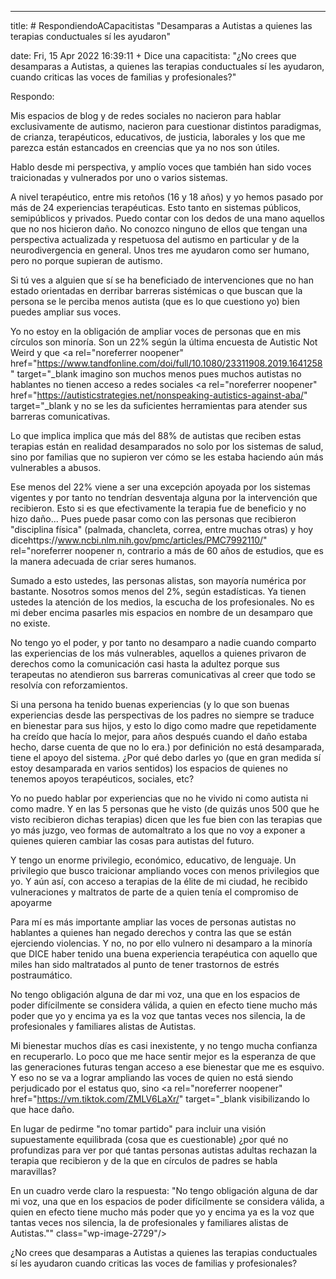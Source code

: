 ---

title: # RespondiendoACapacitistas "Desamparas a Autistas a quienes las terapias conductuales sí les ayudaron"

date: Fri, 15 Apr 2022 16:39:11 +
Dice una capacitista: "¿No crees que desamparas a Autistas, a quienes las terapias conductuales sí les ayudaron, cuando criticas las voces de familias y profesionales?"

Respondo:

Mis espacios de blog y de redes sociales no nacieron para hablar exclusivamente de autismo, nacieron para cuestionar distintos paradigmas, de crianza, terapéuticos, educativos, de justicia, laborales y los que me parezca están estancados en creencias que ya no nos son útiles. 

Hablo desde mi perspectiva, y amplío voces que también han sido voces traicionadas y vulnerados por uno o varios sistemas.

A nivel terapéutico, entre mis retoños (16 y 18 años) y yo hemos pasado por más de 24 experiencias terapéuticas. Esto tanto en sistemas públicos, semipúblicos y privados. Puedo contar con los dedos de una mano aquellos que no nos hicieron daño. No conozco ninguno de ellos que tengan una perspectiva actualizada y respetuosa del autismo en particular y de la neurodivergencia en general. Unos tres me ayudaron como ser humano, pero no porque supieran de autismo.

Si tú ves a alguien que sí se ha beneficiado de intervenciones que no han estado orientadas en derribar barreras sistémicas o que buscan que la persona se le perciba menos autista (que es lo que cuestiono yo) bien puedes ampliar sus voces. 

Yo no estoy en la obligación de ampliar voces de personas que en mis círculos son minoría. Son un 22% según la última encuesta de Autistic Not Weird y que <a rel="noreferrer noopener" href="https://www.tandfonline.com/doi/full/10.1080/23311908.2019.1641258" target="_blank imagino son muchos menos pues muchos autistas no hablantes no tienen acceso a redes sociales <a rel="noreferrer noopener" href="https://autisticstrategies.net/nonspeaking-autistics-against-aba/" target="_blank y no se les da suficientes herramientas para atender sus barreras comunicativas. 

Lo que implica implica que más del 88% de autistas que reciben estas terapias están en realidad desamparados no solo por los sistemas de salud, sino por familias que no supieron ver cómo se les estaba haciendo aún más vulnerables a abusos. 


Ese menos del 22% viene a ser una excepción apoyada por los sistemas vigentes y por tanto no tendrían desventaja alguna por la intervención que recibieron. Esto si es que efectivamente la terapia fue de beneficio y no hizo daño... Pues puede pasar como con las personas que recibieron "disciplina física" (palmada, chancleta, correa, entre muchas otras) y hoy dicehttps://www.ncbi.nlm.nih.gov/pmc/articles/PMC7992110/"   rel="noreferrer noopener n, contrario a más de 60 años de estudios, que es la manera adecuada de criar seres humanos.

Sumado a esto ustedes, las personas alistas, son mayoría numérica por bastante. Nosotros somos menos del 2%, según estadísticas. Ya tienen ustedes la atención de los medios, la escucha de los profesionales. No es mi deber encima pasarles mis espacios en nombre de un desamparo que no existe. 


No tengo yo el poder, y por tanto no desamparo a nadie cuando comparto las experiencias de los más vulnerables, aquellos a quienes privaron de derechos como la comunicación casi hasta la adultez porque sus terapeutas no atendieron sus barreras comunicativas al creer que todo se resolvía con reforzamientos.

Si una persona ha tenido buenas experiencias (y lo que son buenas experiencias desde las perspectivas de los padres no siempre se traduce en bienestar para sus hijos, y esto lo digo como madre que repetidamente ha creído que hacía lo mejor, para años después cuando el daño estaba hecho, darse cuenta de que no lo era.) por definición no está desamparada, tiene el apoyo del sistema. ¿Por qué debo darles yo (que en gran medida sí estoy desamparada en varios sentidos) los espacios de quienes no tenemos apoyos terapéuticos, sociales, etc?

Yo no puedo hablar por experiencias que no he vivido ni como autista ni como madre. Y en las 5 personas que he visto (de quizás unos 500 que he visto recibieron dichas terapias) dicen que les fue bien con las terapias que yo más juzgo, veo formas de automaltrato a los que no voy a exponer a quienes quieren cambiar las cosas para autistas del futuro. 

Y tengo un enorme privilegio, económico, educativo, de lenguaje. Un privilegio que busco traicionar ampliando voces con menos privilegios que yo. Y aún así, con acceso a terapias de la élite de mi ciudad, he recibido vulneraciones y maltratos de parte de a quien tenía el compromiso de apoyarme 

Para mí es más importante ampliar las voces de personas autistas no hablantes a quienes han negado derechos y contra las que se están ejerciendo violencias. Y no, no por ello vulnero ni desamparo a la minoría que DICE haber tenido una buena experiencia terapéutica con aquello que miles han sido maltratados al punto de tener trastornos de estrés postraumático.

No tengo obligación alguna de dar mi voz, una que en los espacios de poder difícilmente se considera válida, a quien en efecto tiene mucho más poder que yo y encima ya es la voz que tantas veces nos silencia, la de profesionales y familiares alistas de Autistas.

Mi bienestar muchos días es casi inexistente, y no tengo mucha confianza en recuperarlo. Lo poco que me hace sentir mejor es la esperanza de que las generaciones futuras tengan acceso a ese bienestar que me es esquivo. Y eso no se va a lograr ampliando las voces de quien no está siendo perjudicado por el estatus quo, sino <a rel="noreferrer noopener" href="https://vm.tiktok.com/ZMLV6LaXr/" target="_blank visibilizando lo que hace daño.

En lugar de pedirme "no tomar partido" para incluir una visión supuestamente equilibrada (cosa que es cuestionable) ¿por qué no profundizas para ver por qué tantas personas autistas adultas rechazan la terapia que recibieron y de la que en círculos de padres se habla maravillas?



En un cuadro verde claro la respuesta: &quot;No tengo obligación alguna de dar mi voz, una que en los espacios de poder difícilmente se considera válida, a quien en efecto tiene mucho más poder que yo y encima ya es la voz que tantas veces nos silencia, la de profesionales y familiares alistas de Autistas.&quot;" class="wp-image-2729"/><figcaption>¿No crees que desamparas a Autistas a quienes las terapias conductuales sí les ayudaron cuando criticas las voces de familias y profesionales?</figcaption></figure>
